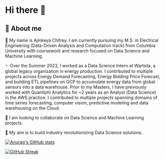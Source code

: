 # Hi there 👋


## 🔭 About me

🌱 My name is Ajinkeya Chitrey. I am currently pursuing my M.S. in Electrical Engineering (Data-Driven Analysis and Computation track) from Columbia University with coursework and research focused on Data Science and Machine Learning. 

✨ Over the Summer 2023, I worked as a Data Science Intern at Wartsila, a global legacy organization in energy production. I contributed to multiple projects across Energy Demand Forecasting, Energy Bidding Price Forecast, and building ETL pipelines on GCP to accumulate energy data from global sensors into a data warehouse. Prior to my Masters, I have previously worked with Quantiphi Analytics for ~2 years as an Analyst (Data Science) in the AWS practice. I contributed to multiple projects spanning domains of time series forecasting, computer vision, predictive modeling and data warehousing on the Cloud.

👯 I am looking to collaborate on Data Science and Machine Learning projects.

💬 My aim is to build industry revolutionizing Data Science solutions.

[![Anurag's GitHub stats](https://github-readme-stats.vercel.app/api?username=ajinkeya17)](https://github.com/anuraghazra/github-readme-stats)

[![GitHub Streak](https://github-readme-streak-stats.herokuapp.com/?user=ajinkeya17&theme=dark)](https://git.io/streak-stats)

<!--
**ajinkeya17/ajinkeya17** is a ✨ _special_ ✨ repository because its `README.md` (this file) appears on your GitHub profile.

Here are some ideas to get you started:

- 🔭 I’m currently working on ...
- 🌱 I’m currently learning ...
- 👯 I’m looking to collaborate on ...
- 🤔 I’m looking for help with ...
- 💬 Ask me about ...
- 📫 How to reach me: ...
- 😄 Pronouns: ...
- ⚡ Fun fact: ...
-->
